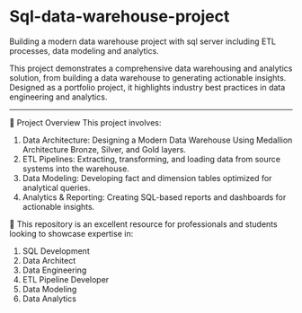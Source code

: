 
# Sql-data-warehouse-project
Building a modern data warehouse project with sql server including ETL processes, data modeling and analytics.

This project demonstrates a comprehensive data warehousing and analytics solution, from building a data warehouse to generating actionable insights. Designed as a portfolio project, it highlights industry best practices in data engineering and analytics.

---------------------------------------------------------------------------------------------------------------------------------------------------------------------
📖 Project Overview
This project involves:

1. Data Architecture: Designing a Modern Data Warehouse Using Medallion Architecture Bronze, Silver, and Gold layers.
2. ETL Pipelines: Extracting, transforming, and loading data from source systems into the warehouse.
3. Data Modeling: Developing fact and dimension tables optimized for analytical queries.
4. Analytics & Reporting: Creating SQL-based reports and dashboards for actionable insights.

🎯 This repository is an excellent resource for professionals and students looking to showcase expertise in:

1. SQL Development
2. Data Architect
3. Data Engineering
4. ETL Pipeline Developer
5. Data Modeling
6. Data Analytics
